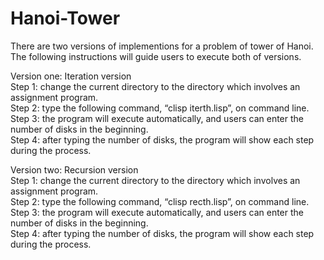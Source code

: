 # Hanoi-Tower

There are two versions of implementions for a problem of tower of Hanoi. The following instructions will guide users to execute both of versions. <br />

Version one: Iteration version <br />
Step 1: change the current directory to the directory which involves an assignment program. <br />
Step 2: type the following command, “clisp iterth.lisp”, on command line. <br />
Step 3: the program will execute automatically, and users can enter the number of disks in the beginning. <br />
Step 4: after typing the number of disks, the program will show each step during the process. <br />

Version two: Recursion version <br />
Step 1: change the current directory to the directory which involves an assignment program. <br />
Step 2: type the following command, “clisp recth.lisp”, on command line. <br />
Step 3: the program will execute automatically, and users can enter the number of disks in the beginning. <br />
Step 4: after typing the number of disks, the program will show each step during the process. <br />
